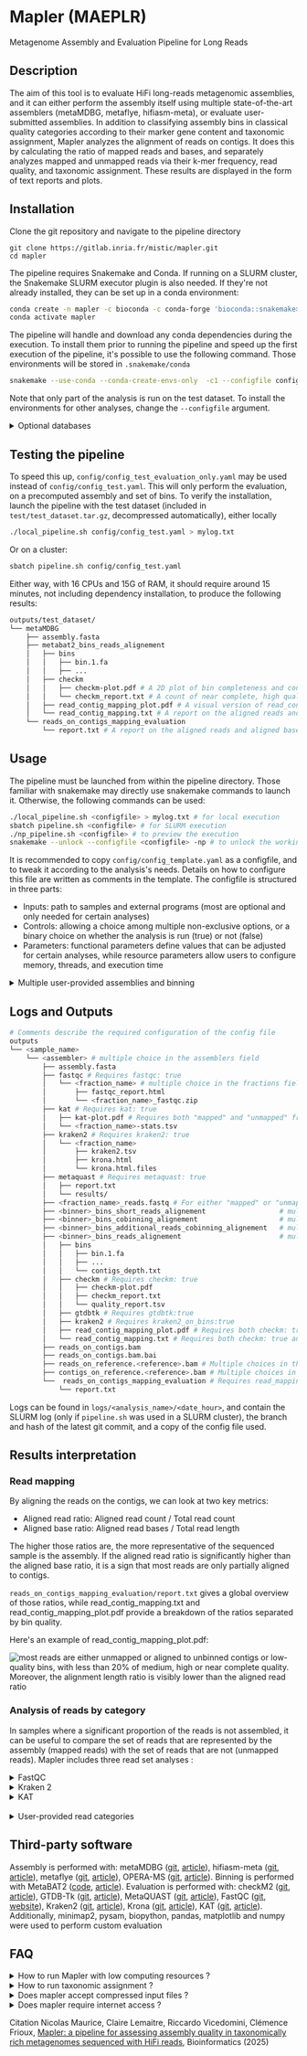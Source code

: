 # Mapler (MAEPLR)
Metagenome Assembly and Evaluation Pipeline for Long Reads


## Description
The aim of this tool is to evaluate HiFi long-reads metagenomic assemblies, and it can either perform the assembly itself using multiple state-of-the-art assemblers (metaMDBG, metaflye, hifiasm-meta), or evaluate user-submitted assemblies. In addition to classifying assembly bins in classical quality categories according to their marker gene content and taxonomic assignment, Mapler analyzes the alignment of reads on contigs. It does this by calculating the ratio of mapped reads and bases, and separately analyzes mapped and unmapped reads via their k-mer frequency, read quality, and taxonomic assignment. These results are displayed in the form of text reports and plots.

## Installation

Clone the git repository and navigate to the pipeline directory
```
git clone https://gitlab.inria.fr/mistic/mapler.git
cd mapler
```

The pipeline requires Snakemake and Conda. If running on a SLURM cluster, the Snakemake SLURM executor plugin is also needed. If they're not already installed, they can be set up in a conda environment:

```bash
conda create -n mapler -c bioconda -c conda-forge 'bioconda::snakemake>=8.28' 'conda-forge::conda>=24.1.2' bioconda::snakemake-executor-plugin-slurm 
conda activate mapler
```

The pipeline will handle and download any conda dependencies during the execution.
To install them prior to running the pipeline and speed up the first execution of the pipeline, it's possible to use the following command.
Those environments will be stored in `.snakemake/conda`

```bash
snakemake --use-conda --conda-create-envs-only  -c1 --configfile config/config_test.yaml
```
Note that only part of the analysis is run on the test dataset. 
To install the environments for other analyses, change the `--configfile` argument.

<details>
	<summary>Optional databases</summary>

   To run taxonomic assignment, both Kraken 2 (reads) and GTDB-Tk (bins) require external databases. If used, their path must be indicated in the configfile (kraken2db and gtdbtk_database).
   If not already available, several Kraken 2 databases are available [here](https://benlangmead.github.io/aws-indexes/k2), to be chosen depending on targeted taxa and available disk space. The GTDB-Tk reference data can be found [here](https://ecogenomics.github.io/GTDBTk/installing/index.html#installing-gtdbtk-reference-data).

</details>


## Testing the pipeline
To speed this up, `config/config_test_evaluation_only.yaml` may be used instead of `config/config_test.yaml`. This will only perform the evaluation, on a precomputed assembly and set of bins. 
To verify the installation, launch the pipeline with the test dataset (included in `test/test_dataset.tar.gz`, decompressed automatically), either locally
```bash
./local_pipeline.sh config/config_test.yaml > mylog.txt
```
Or on a cluster:
```bash
sbatch pipeline.sh config/config_test.yaml
```
Either way, with 16 CPUs and 15G of RAM, it should require around 15 minutes, not including dependency installation, to produce the following results: 
```bash
outputs/test_dataset/
└── metaMDBG
    ├── assembly.fasta
    ├── metabat2_bins_reads_alignement
    │   ├── bins
    │   │   ├── bin.1.fa
    │   │   ├── ...
    │   ├── checkm
    │   │   ├── checkm-plot.pdf # A 2D plot of bin completeness and contamination
    │   │   └── checkm_report.txt # A count of near complete, high quality, medium quality and low quality bins, followed by details on each bins
    │   ├── read_contig_mapping_plot.pdf # A visual version of read_contig_mapping.txt
    │   └── read_contig_mapping.txt # A report on the aligned reads and aligned bases ratios, split by bin quality
    └── reads_on_contigs_mapping_evaluation
        └── report.txt # A report on the aligned reads and aligned bases ratios
```

## Usage
The pipeline must be launched from within the pipeline directory. Those familiar with snakemake may directly use snakemake commands to launch it. Otherwise, the following commands can be used:  
```bash
./local_pipeline.sh <configfile> > mylog.txt # for local execution
sbatch pipeline.sh <configfile> # for SLURM execution
./np_pipeline.sh <configfile> # to preview the execution
snakemake --unlock --configfile <configfile> -np # to unlock the working directory after a crash
```
It is recommended to copy `config/config_template.yaml` as a configfile, and to tweak it according to the analysis's needs. 
Details on how to configure this file are written as comments in the template. The configfile is structured in three parts:
- Inputs: path to samples and external programs (most are optional and only needed for certain analyses)
- Controls: allowing a choice among multiple non-exclusive options, or a binary choice on whether the analysis is run (true) or not (false)
- Parameters: functional parameters define values that can be adjusted for certain analyses, while resource parameters allow users to configure memory, threads, and execution time

<details>
	<summary>Multiple user-provided assemblies and binning</summary>

   To use multiple user-provided assemblies and binning, you can either run them one at a time, or put the corresponding files (via a copy or the creation of a symbolic link) the assembly and/or bins like this:
   ```bash
   outputs/<sample_name>/<custom_assembly_process>/assembly.fasta
   outputs/<sample_name>/<assembly>/<custom_binning_process>_bins_reads_alignement/bins/<bins.fa>
   ```
   
   Then, in the configfile, insert <custom_assembly_process> in the list of assemblers and/or <custom_binning_process> in the list of binners, and launch the pipeline as usual. It should look something like this: 
   
   ```bash
   samples: 
      - name: <sample_name>
        read_path: </read/path.fastq>
      - name: <another_sample_name>
        read_path: </read/path.fastq>
   [...]
   assemblers: # uncomment assemblers to use them
   # - metaMDBG
    - <custom_assembly_process>
   [...]
   binners: # uncomment binners to use them
   # - metabat2
    - <custom_binning_process>
   ```
   Please note that <custom_assembly_process> cannot have the same name as any of the built-in assembly processes (metaMDBG, custom_assembly, metaflye, hifiasm_meta, operaMS). Likewise, the <custom_binning_process> cannot have the same name as any of the built-in binning processes (metabat2, custom)

</details>

## Logs and Outputs
```bash
# Comments describe the required configuration of the config file
outputs
└── <sample_name>
    └── <assembler> # multiple choice in the assemblers field
        ├── assembly.fasta
        ├── fastqc # Requires fastqc: true
        │   └── <fraction_name> # multiple choice in the fractions field
        │       ├── fastqc_report.html
        │       └── <fraction_name>_fastqc.zip
        ├── kat # Requires kat: true
        │   ├── kat-plot.pdf # Requires both "mapped" and "unmapped" fractions
        │   └── <fraction_name>-stats.tsv
        ├── kraken2 # Requires kraken2: true
        │   └── <fraction_name>
        │       ├── kraken2.tsv
        │       ├── krona.html
        │       └── krona.html.files
        ├── metaquast # Requires metaquast: true
        │   ├── report.txt
        │   └── results/
        ├── <fraction_name>_reads.fastq # For either "mapped" or "unmapped" fraction analysis
        ├── <binner>_bins_short_reads_alignement                  # multiple choices in the binners field. Requires short_read_binning: true
        ├── <binner>_bins_cobinning_alignement                    # multiple choices in the binners field. Requires short_read_cobinning: true
        ├── <binner>_bins_additional_reads_cobinning_alignement   # multiple choices in the binners field. Requires additional_reads_cobinning: true
        ├── <binner>_bins_reads_alignement                        # multiple choices in the binners field. Requires binning: true
        │   ├── bins
        │   │   ├── bin.1.fa
        │   │   ├── ...
        │   │   └── contigs_depth.txt
        │   ├── checkm # Requires checkm: true
        │   │   ├── checkm-plot.pdf
        │   │   ├── checkm_report.txt
        │   │   └── quality_report.tsv
        │   ├── gtdbtk # Requires gtdbtk:true
        │   ├── kraken2 # Requires kraken2_on_bins:true
        │   ├── read_contig_mapping_plot.pdf # Requires both checkm: true and read_mapping_evaluation: true
        │   └── read_contig_mapping.txt # Requires both checkm: true and read_mapping_evaluation: true
        ├── reads_on_contigs.bam
        ├── reads_on_contigs.bam.bai
        ├── reads_on_reference.<reference>.bam # Multiple choices in the reference_genomes field. Requires reference_mapping_evaluation:true
        ├── contigs_on_reference.<reference>.bam # Multiple choices in the reference_genomes field. Requires reference_mapping_evaluation:true
        └──  reads_on_contigs_mapping_evaluation # Requires read_mapping_evaluation: true
            └── report.txt
```
Logs can be found in `logs/<analysis_name>/<date_hour>`, and contain the SLURM log (only if `pipeline.sh` was used in a SLURM cluster), the branch and hash of the latest git commit, and a copy of the config file used.

## Results interpretation
### Read mapping
By aligning the reads on the contigs, we can look at two key metrics: 
 - Aligned read ratio: Aligned read count / Total read count
 - Aligned base ratio: Aligned read bases / Total read length

The higher those ratios are, the more representative of the sequenced sample is the assembly.
If the aligned read ratio is significantly higher than the aligned base ratio, it is a sign that most reads are only partially aligned to contigs.

`reads_on_contigs_mapping_evaluation/report.txt` gives a global overview of those ratios, while read_contig_mapping.txt and read_contig_mapping_plot.pdf provide a breakdown of the ratios separated by bin quality. 

Here's an example of read_contig_mapping_plot.pdf: 

![most reads are either unmapped or aligned to unbinned contigs or low-quality bins, with less than 20% of medium, high or near complete quality. Moreover, the alignment length ratio is visibly lower than the aligned read ratio](https://gitlab.inria.fr/-/project/48336/uploads/f84ee66686f8f09a7f335e836c0b4ef1/Screenshot_from_2025-02-26_15-28-45.png)

### Analysis of reads by category
In samples where a significant proportion of the reads is not assembled, it can be useful to compare the set of reads that are represented by the assembly (mapped reads) with the set of reads that are not (unmapped reads).
Mapler includes three read set analyses :
<details>
	<summary>FastQC</summary>
   
   With fastQC, it's possible to look into basic differences between the sets of reads. Generally, the unmapped reads are slightly shorter and of slightly worse quality than the assembled reads on average. 
   They can also tend to have a different GC ratio, but this is unlikely to reflect an actual assembly bias and more likely to be the result of a particular high abundance population being assembled better and happening to have a specific GC ratio.

Here's an example of fastqc_report.html: 
![Per base sequence quality plot](https://gitlab.inria.fr/-/project/48336/uploads/5b9bc2c9322a112c9799f9c49fbd9a37/image.png)
</details>
<details>
	<summary>Kraken 2</summary>

   By exploring the Krona plots, it's possible to check whether some taxa are only present in the unassembled portion of the reads, or whether some species have only been partially assembled, being present in both of the assembled and unassembled parts of the assembly. 
   Here's an example of krona.html: 
![Krona plot](https://gitlab.inria.fr/-/project/48336/uploads/41595f9710202edc41488a34d20c6055/image.png)


</details>
<details>
	<summary>KAT</summary>

   By computing the abundance of each read (via its median k-mer abundance) from the full set of reads, it is possible to check whether some abundances are better assembled than others. 
   Typically, low abundance reads are more libely to be more abundant in the unmapped portions, but the proportion and abundance threshold may very depending on the assembler used.
   Here's an example of `kat-plot.pdf`: 

   ![A plot showing the abundance of unmapped reads, mostly unique, with some more abundant reads, in a sort of exponential decay with some reads with a median k-mer occurrence of 2 or even 3, and mapped reads, also looking like an exponential decay, with with a less sharp decay, with still some reads with a median k-mer occurrence of 16](https://gitlab.inria.fr/-/project/48336/uploads/c573bd3e4c4c5a972da11e02dd868e00/Screenshot_from_2025-02-26_15-31-27.png)

</details>

<br>
<details>
	<summary>User-provided read categories</summary>

   Just like with user-provided assemblies, additional read categories can be inserted (via a file copy or the creation of a symbolic link) in the pipeline, and will be treated like any other: 
   ```bash
   outputs/<sample_name>/<assembler>/<fraction_name>_reads.fastq
   ```
   
   Then, in the configfile, insert <fraction_name> in the list of read categories, and launch the pipeline as usual. It should look something like this: 

   ```bash
   fractions:
    - <fraction_name>
   # - full #all reads
   # - mapped #reads that mapped to a contig, and were successfully assembled
   # - unmapped #reads that are not mapped to a contig
   ```
   Please note that <fraction_name> cannot have the same name as any of the built-in categories (full, mapped, unmapped)
</details>

   
## Third-party software
Assembly is performed with: metaMDBG ([git](https://github.com/GaetanBenoitDev/metaMDBG), [article](https://doi.org/10.1038/s41587-023-01983-6)),
hifiasm-meta ([git](https://github.com/xfengnefx/hifiasm-meta), [article](https://www.nature.com/articles/s41592-022-01478-3)),
metaflye ([git](https://github.com/mikolmogorov/Flye), [article](https://www.nature.com/articles/s41592-020-00971-x)),
OPERA-MS ([git](https://github.com/CSB5/OPERA-MS), [article](https://www.nature.com/articles/s41587-019-0191-2)).
Binning is performed with MetaBAT2 ([code](https://bitbucket.org/berkeleylab/metabat/src/master/), [article](https://pmc.ncbi.nlm.nih.gov/articles/PMC6662567/)).
Evaluation is performed with: 
checkM2 ([git](https://github.com/chklovski/CheckM2), [article](https://www.nature.com/articles/s41592-023-01940-w)),
GTDB-Tk ([git](https://github.com/Ecogenomics/GTDBTk), [article](https://academic.oup.com/bioinformatics/article/36/6/1925/5626182)),
MetaQUAST ([git](https://github.com/ablab/quast), [article](https://academic.oup.com/bioinformatics/article/32/7/1088/1743987)),
FastQC ([git](https://github.com/s-andrews/FastQC), [website](https://www.bioinformatics.babraham.ac.uk/projects/fastqc/)),
Kraken2 ([git](https://github.com/DerrickWood/kraken2), [article](https://genomebiology.biomedcentral.com/articles/10.1186/s13059-019-1891-0)),
Krona ([git](https://github.com/marbl/Krona), [article](https://bmcbioinformatics.biomedcentral.com/articles/10.1186/1471-2105-12-385)),
KAT ([git](https://github.com/TGAC/KAT), [article](https://academic.oup.com/bioinformatics/article/33/4/574/2664339)).
Additionally, minimap2, pysam, biopython, pandas, matplotlib and numpy were used to perform custom evaluation

## FAQ
<details>
	<summary>How to run Mapler with low computing resources ?</summary>

   The default resources in `config/config_template.yaml` are designed to handle large and complex datasets (150G soil sample). 
   On smaller or less diverse datasets, it is possible to lower their required memory.

   Kraken2 and KAT are both quite memory intensive, if resources are limited, they can be skipped by setting `kat: false`and `kraken2: false`in the config file. 

   The assembly is also quite costly. If available, using a precomputed assembly as an input can save computational resources.
</details>

<details>
	<summary>How to run taxonomic assignment ?</summary>

   There are three ways to use taxonomic assignment with mapler :
- Taxonomic assignment of reads : done with kraken2 (`kraken2: true` in the config file) 
- Taxonomic assignment of all bins : done with GTDB-Tk (`gtdbtk: true` in the config file)
- Taxonomic assignment of specific bins of the bins folder : done with kraken2 (`kraken2_on_bins: true`in the config file). It is generally recommended to use GTDB-Tk on bins, but kraken2 can provide a way to check for coherence between the reads and specific bins.
</details>

<details>
	<summary>Does mapler accept compressed input files ?</summary>

   Most rules accept gzip compressed reads, although there is one exception : OPERA-MS assembly. 
   It is however recommended to use uncompressed reads, as Mapler uses multiple programs that would otherwise each decompress the reads internally.
</details>

<details>
	<summary>Does mapler require internet access ?</summary>

   Most rules do not require internet access, although there is one exception : kronadb_download, used to download krona taxonomy for kraken2 analyses.
   If not already present and included in the config file, the checkm2 database (rule checkm_db_download) and mash (rule gtdbtk_on_bins) databases also require an internet connection to be downloaded the first time they are used.
</details>


Citation
   Nicolas Maurice, Claire Lemaitre, Riccardo Vicedomini, Clémence Frioux, [Mapler: a pipeline for assessing assembly quality in taxonomically rich metagenomes sequenced with HiFi reads](https://academic.oup.com/bioinformatics/article/41/6/btaf334/8157874), Bioinformatics (2025)


